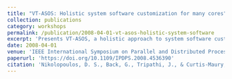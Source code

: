 ```yaml
---
title: "VT-ASOS: Holistic system software customization for many cores"
collection: publications
category: workshops
permalink: /publication/2008-04-01-vt-asos-holistic-system-software
excerpt: 'Presents VT-ASOS, a holistic approach to system software customization for many-core architectures, addressing virtualization, resource management, and fault tolerance.'
date: 2008-04-01
venue: 'IEEE International Symposium on Parallel and Distributed Processing (IPDPS) Workshops'
paperurl: 'https://doi.org/10.1109/IPDPS.2008.4536390'
citation: 'Nikolopoulos, D. S., Back, G., Tripathi, J., & Curtis-Maury, M. (2008). &quot;VT-ASOS: Holistic system software customization for many cores.&quot; In <i>2008 IEEE International Symposium on Parallel and Distributed Processing (IPDPS)</i>, 1-5. https://doi.org/10.1109/IPDPS.2008.4536390'
---
```


